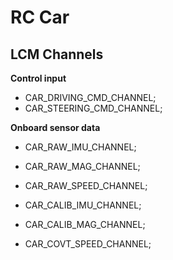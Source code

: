 # RC Car

## LCM Channels

**Control input**

* CAR_DRIVING_CMD_CHANNEL;
* CAR_STEERING_CMD_CHANNEL;

**Onboard sensor data**

* CAR_RAW_IMU_CHANNEL;
* CAR_RAW_MAG_CHANNEL;
* CAR_RAW_SPEED_CHANNEL;

* CAR_CALIB_IMU_CHANNEL;
* CAR_CALIB_MAG_CHANNEL;
* CAR_COVT_SPEED_CHANNEL;

